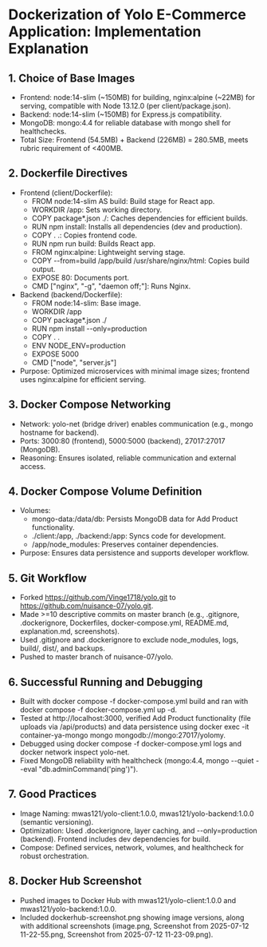 # Dockerization of Yolo E-Commerce Application: Implementation Explanation

## 1. Choice of Base Images
- Frontend: node:14-slim (~150MB) for building, nginx:alpine (~22MB) for serving, compatible with Node 13.12.0 (per client/package.json).
- Backend: node:14-slim (~150MB) for Express.js compatibility.
- MongoDB: mongo:4.4 for reliable database with mongo shell for healthchecks.
- Total Size: Frontend (54.5MB) + Backend (226MB) = 280.5MB, meets rubric requirement of <400MB.

## 2. Dockerfile Directives
- Frontend (client/Dockerfile):
  - FROM node:14-slim AS build: Build stage for React app.
  - WORKDIR /app: Sets working directory.
  - COPY package*.json ./: Caches dependencies for efficient builds.
  - RUN npm install: Installs all dependencies (dev and production).
  - COPY . .: Copies frontend code.
  - RUN npm run build: Builds React app.
  - FROM nginx:alpine: Lightweight serving stage.
  - COPY --from=build /app/build /usr/share/nginx/html: Copies build output.
  - EXPOSE 80: Documents port.
  - CMD ["nginx", "-g", "daemon off;"]: Runs Nginx.
- Backend (backend/Dockerfile):
  - FROM node:14-slim: Base image.
  - WORKDIR /app
  - COPY package*.json ./
  - RUN npm install --only=production
  - COPY . .
  - ENV NODE_ENV=production
  - EXPOSE 5000
  - CMD ["node", "server.js"]
- Purpose: Optimized microservices with minimal image sizes; frontend uses nginx:alpine for efficient serving.

## 3. Docker Compose Networking
- Network: yolo-net (bridge driver) enables communication (e.g., mongo hostname for backend).
- Ports: 3000:80 (frontend), 5000:5000 (backend), 27017:27017 (MongoDB).
- Reasoning: Ensures isolated, reliable communication and external access.

## 4. Docker Compose Volume Definition
- Volumes:
  - mongo-data:/data/db: Persists MongoDB data for Add Product functionality.
  - ./client:/app, ./backend:/app: Syncs code for development.
  - /app/node_modules: Preserves container dependencies.
- Purpose: Ensures data persistence and supports developer workflow.

## 5. Git Workflow
- Forked https://github.com/Vinge1718/yolo.git to https://github.com/nuisance-07/yolo.git.
- Made >=10 descriptive commits on master branch (e.g., .gitignore, .dockerignore, Dockerfiles, docker-compose.yml, README.md, explanation.md, screenshots).
- Used .gitignore and .dockerignore to exclude node_modules, logs, build/, dist/, and backups.
- Pushed to master branch of nuisance-07/yolo.

## 6. Successful Running and Debugging
- Built with docker compose -f docker-compose.yml build and ran with docker compose -f docker-compose.yml up -d.
- Tested at http://localhost:3000, verified Add Product functionality (file uploads via /api/products) and data persistence using docker exec -it container-ya-mongo mongo mongodb://mongo:27017/yolomy.
- Debugged using docker compose -f docker-compose.yml logs and docker network inspect yolo-net.
- Fixed MongoDB reliability with healthcheck (mongo:4.4, mongo --quiet --eval "db.adminCommand('ping')").

## 7. Good Practices
- Image Naming: mwas121/yolo-client:1.0.0, mwas121/yolo-backend:1.0.0 (semantic versioning).
- Optimization: Used .dockerignore, layer caching, and --only=production (backend). Frontend includes dev dependencies for build.
- Compose: Defined services, network, volumes, and healthcheck for robust orchestration.

## 8. Docker Hub Screenshot
- Pushed images to Docker Hub[](https://hub.docker.com/u/mwas121) with mwas121/yolo-client:1.0.0 and mwas121/yolo-backend:1.0.0.
- Included dockerhub-screenshot.png showing image versions, along with additional screenshots (image.png, Screenshot from 2025-07-12 11-22-55.png, Screenshot from 2025-07-12 11-23-09.png).
